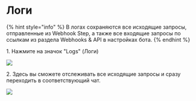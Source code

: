 # Логи

{% hint style="info" %}
В логах сохраняются все исходящие запросы, отправленные из Webhook Step, а также все входящие запросы по ссылкам из раздела Webhooks & API в настройках бота.
{% endhint %}

1\. Нажмите на значок "Logs" (Логи)

![](https://ajeuwbhvhr.cloudimg.io/colony-recorder.s3.amazonaws.com/files/2024-10-01/f29e851a-e3bc-4f69-bb85-b1786e58d21d/user_cropped_screenshot.jpeg?tl_px=172,0\&br_px=1891,580\&force_format=jpeg\&q=100\&width=1120.0\&wat=1\&wat_opacity=1\&wat_gravity=northwest\&wat_url=https://colony-recorder.s3.amazonaws.com/images/watermarks/EAB308_standard.png\&wat_pad=524,-5)

2\. Здесь вы сможете отслеживать все исходящие запросы и сразу переходить в соответствующий чат.

![](https://ajeuwbhvhr.cloudimg.io/colony-recorder.s3.amazonaws.com/files/2024-10-01/1a851d2d-f07c-4642-bc95-f2169efd654b/user_cropped_screenshot.jpeg?tl_px=865,0\&br_px=2585,961\&force_format=jpeg\&q=100\&width=1120.0\&wat=1\&wat_opacity=1\&wat_gravity=northwest\&wat_url=https://colony-recorder.s3.amazonaws.com/images/watermarks/EAB308_standard.png\&wat_pad=873,152)
